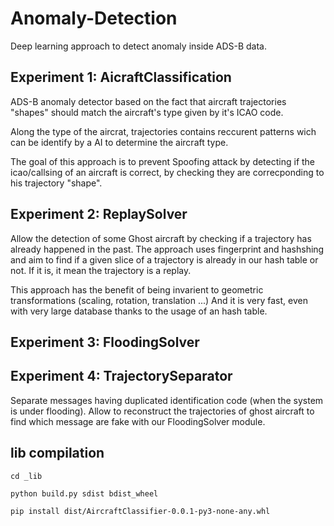 # Anomaly-Detection
Deep learning approach to detect anomaly inside ADS-B data.


## Experiment 1: AicraftClassification

ADS-B anomaly detector based on the fact that aircraft trajectories "shapes" should match the aircraft's type given
by it's ICAO code.

Along the type of the aircrat, trajectories contains reccurent patterns wich can be identify by a AI to
determine the aircraft type.

The goal of this approach is to prevent Spoofing attack by detecting if the icao/callsing of an aircraft is correct, by checking they are correcponding to his trajectory "shape".


## Experiment 2: ReplaySolver

Allow the detection of some Ghost aircraft by checking if a trajectory has already happened in the past.
The approach uses fingerprint and hashshing and aim to find if a given slice of a trajectory
is already in our hash table or not.
If it is, it mean the trajectory is a replay.

This approach has the benefit of being invarient to geometric transformations (scaling, rotation, translation ...)
And it is very fast, even with very large database thanks to the usage of an hash table.

## Experiment 3: FloodingSolver

## Experiment 4: TrajectorySeparator

Separate messages having duplicated identification code (when the system is under flooding).
Allow to reconstruct the trajectories of ghost aircraft to find which message are fake with our FloodingSolver module.

## lib compilation

```cd _lib```

```python build.py sdist bdist_wheel```

```pip install dist/AircraftClassifier-0.0.1-py3-none-any.whl```

